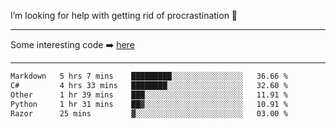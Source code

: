 I’m looking for help with getting rid of procrastination 🤔

-----

Some interesting code :arrow_right: [here](https://github.com/zhen8838/playground)

-----

<!--START_SECTION:waka-->

```txt
Markdown   5 hrs 7 mins    █████████░░░░░░░░░░░░░░░░   36.66 %
C#         4 hrs 33 mins   ████████░░░░░░░░░░░░░░░░░   32.60 %
Other      1 hr 39 mins    ███░░░░░░░░░░░░░░░░░░░░░░   11.91 %
Python     1 hr 31 mins    ██▓░░░░░░░░░░░░░░░░░░░░░░   10.91 %
Razor      25 mins         ▓░░░░░░░░░░░░░░░░░░░░░░░░   03.00 %
```

<!--END_SECTION:waka-->

<!--
**zhen8838/zhen8838** is a ✨ _special_ ✨ repository because its `README.md` (this file) appears on your GitHub profile.

Here are some ideas to get you started:

- 🔭 I’m currently working on ...
- 🌱 I’m currently learning ...
- 👯 I’m looking to collaborate on ...
 ...
- 💬 Ask me about ...
- 📫 How to reach me: ...
- 😄 Pronouns: ...
- ⚡ Fun fact: ...
-->
